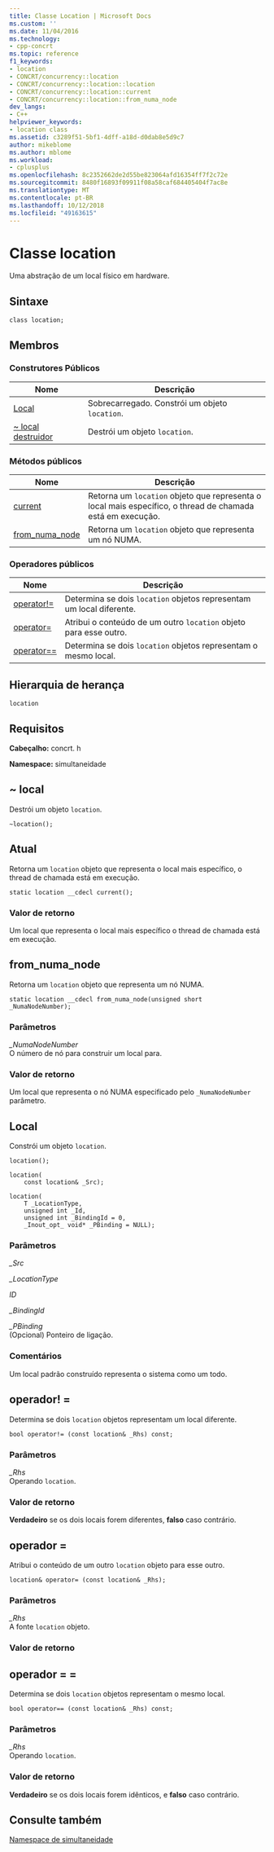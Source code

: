 ```yaml
---
title: Classe Location | Microsoft Docs
ms.custom: ''
ms.date: 11/04/2016
ms.technology:
- cpp-concrt
ms.topic: reference
f1_keywords:
- location
- CONCRT/concurrency::location
- CONCRT/concurrency::location::location
- CONCRT/concurrency::location::current
- CONCRT/concurrency::location::from_numa_node
dev_langs:
- C++
helpviewer_keywords:
- location class
ms.assetid: c3289f51-5bf1-4dff-a18d-d0dab8e5d9c7
author: mikeblome
ms.author: mblome
ms.workload:
- cplusplus
ms.openlocfilehash: 8c2352662de2d55be823064afd16354ff7f2c72e
ms.sourcegitcommit: 8480f16893f09911f08a58caf684405404f7ac8e
ms.translationtype: MT
ms.contentlocale: pt-BR
ms.lasthandoff: 10/12/2018
ms.locfileid: "49163615"
---
```

# <a name="location-class"></a>Classe location

Uma abstração de um local físico em hardware.

## <a name="syntax"></a>Sintaxe

```
class location;
```

## <a name="members"></a>Membros

### <a name="public-constructors"></a>Construtores Públicos

|Nome|Descrição|
|----------|-----------------|
|[Local](#ctor)|Sobrecarregado. Constrói um objeto `location`.|
|[~ local destruidor](#dtor)|Destrói um objeto `location`.|

### <a name="public-methods"></a>Métodos públicos

|Nome|Descrição|
|----------|-----------------|
|[current](#current)|Retorna um `location` objeto que representa o local mais específico, o thread de chamada está em execução.|
|[from_numa_node](#from_numa_node)|Retorna um `location` objeto que representa um nó NUMA.|

### <a name="public-operators"></a>Operadores públicos

|Nome|Descrição|
|----------|-----------------|
|[operator!=](#operator_neq)|Determina se dois `location` objetos representam um local diferente.|
|[operator=](#operator_eq)|Atribui o conteúdo de um outro `location` objeto para esse outro.|
|[operator==](#operator_eq_eq)|Determina se dois `location` objetos representam o mesmo local.|

## <a name="inheritance-hierarchy"></a>Hierarquia de herança

`location`

## <a name="requirements"></a>Requisitos

**Cabeçalho:** concrt. h

**Namespace:** simultaneidade

##  <a name="dtor"></a> ~ local

Destrói um objeto `location`.

```
~location();
```

##  <a name="current"></a> Atual

Retorna um `location` objeto que representa o local mais específico, o thread de chamada está em execução.

```
static location __cdecl current();
```

### <a name="return-value"></a>Valor de retorno

Um local que representa o local mais específico o thread de chamada está em execução.

##  <a name="from_numa_node"></a> from_numa_node

Retorna um `location` objeto que representa um nó NUMA.

```
static location __cdecl from_numa_node(unsigned short _NumaNodeNumber);
```

### <a name="parameters"></a>Parâmetros

*_NumaNodeNumber*<br/>
O número de nó para construir um local para.

### <a name="return-value"></a>Valor de retorno

Um local que representa o nó NUMA especificado pelo `_NumaNodeNumber` parâmetro.

##  <a name="ctor"></a> Local

Constrói um objeto `location`.

```
location();

location(
    const location& _Src);

location(
    T _LocationType,
    unsigned int _Id,
    unsigned int _BindingId = 0,
    _Inout_opt_ void* _PBinding = NULL);
```

### <a name="parameters"></a>Parâmetros

*_Src*<br/>

*_LocationType*<br/>

*ID*<br/>

*_BindingId*<br/>

*_PBinding*<br/>
(Opcional) Ponteiro de ligação.

### <a name="remarks"></a>Comentários

Um local padrão construído representa o sistema como um todo.

##  <a name="operator_neq"></a> operador! =

Determina se dois `location` objetos representam um local diferente.

```
bool operator!= (const location& _Rhs) const;
```

### <a name="parameters"></a>Parâmetros

*_Rhs*<br/>
Operando `location`.

### <a name="return-value"></a>Valor de retorno

**Verdadeiro** se os dois locais forem diferentes, **falso** caso contrário.

##  <a name="operator_eq"></a> operador =

Atribui o conteúdo de um outro `location` objeto para esse outro.

```
location& operator= (const location& _Rhs);
```

### <a name="parameters"></a>Parâmetros

*_Rhs*<br/>
A fonte `location` objeto.

### <a name="return-value"></a>Valor de retorno

##  <a name="operator_eq_eq"></a> operador = =

Determina se dois `location` objetos representam o mesmo local.

```
bool operator== (const location& _Rhs) const;
```

### <a name="parameters"></a>Parâmetros

*_Rhs*<br/>
Operando `location`.

### <a name="return-value"></a>Valor de retorno

**Verdadeiro** se os dois locais forem idênticos, e **falso** caso contrário.

## <a name="see-also"></a>Consulte também

[Namespace de simultaneidade](concurrency-namespace.md)
